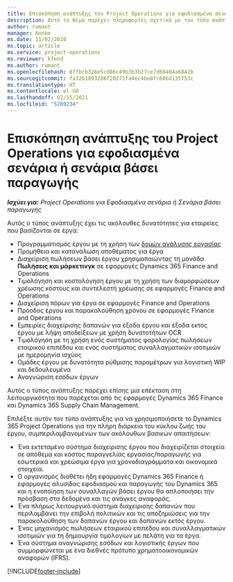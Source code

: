 ```yaml
---
title: Επισκόπηση ανάπτυξης του Project Operations για εφοδιασμένα σενάρια ή σενάρια βάσει παραγωγής
description: Αυτό το θέμα παρέχει πληροφορίες σχετικά με τον τύπο ανάπτυξης, το Project Operations για εφοδιασμένα σενάρια ή σενάρια βάσει παραγωγής.
author: rumant
manager: Annbe
ms.date: 11/02/2020
ms.topic: article
ms.service: project-operations
ms.reviewer: kfend
ms.author: rumant
ms.openlocfilehash: 8ffbcb326e5cd86c49b3b3b27ce7d68404a6842b
ms.sourcegitcommit: fa32b1893286f20271fa4ec4be8fc68bd135f53c
ms.translationtype: HT
ms.contentlocale: el-GR
ms.lasthandoff: 02/15/2021
ms.locfileid: "5289234"
---
```

# <a name="project-operations-for-stockedproduction-based-scenarios-deployment-overview"></a>Επισκόπηση ανάπτυξης του Project Operations για εφοδιασμένα σενάρια ή σενάρια βάσει παραγωγής

_**Ισχύει για:** Project Operations για Εφοδιασμένα σενάρια ή Σενάρια βάσει παραγωγής_


Αυτός ο τύπος ανάπτυξης έχει τις ακόλουθες δυνατότητες για εταιρείες που βασίζονται σε έργα:

- Προγραμματισμός έργου με τη χρήση των [δομών ανάλυσης εργασίας](work-breakdown-structures.md)
- Προμήθεια και κατανάλωση αποθέματος για έργα
- Διαχείριση πωλήσεων βάσει έργου χρησιμοποιώντας τη μονάδα **Πωλήσεις και μάρκετινγκ** σε εφαρμογές Dynamics 365 Finance and Operations
- Τιμολόγηση και κοστολόγηση έργου με τη χρήση των διαμορφώσεων χρέωσης κόστους και συντελεστή χρέωσης σε εφαρμογές Finance and Operations
- Διαχείριση πόρων για έργα σε εφαρμογές Finance and Operations
- Πρόοδος έργου και παρακολούθηση χρόνου σε εφαρμογές Finance and Operations
- Εμπειρίες διαχείρισης δαπανών για έξοδα έργου και έξοδα εκτός έργου με λήψη αποδείξεων με χρήση δυνατοτήτων OCR
- Τιμολόγηση με τη χρήση ενός συστήματος φορολογίας πωλήσεων εταιρικού επιπέδου και ενός συστήματος συναλλαγματικών ισοτιμιών με ημερομηνία ισχύος
- Ομάδες έργου με δυνατότητα ρύθμισης παραμέτρων για λογιστική WIP και δεδουλευμένα
- Αναγνώριση εσόδων έργων

Αυτός ο τύπος ανάπτυξης παρέχει επίσης μια επέκταση στη λειτουργικότητα που παρέχεται από τις εφαρμογές Dynamics 365 Finance και Dynamics 365 Supply Chain Management.

Επιλέξτε αυτόν τον τύπο ανάπτυξης για να χρησιμοποιήσετε το Dynamics 365 Project Operations για την πλήρη διάρκεια του κύκλου ζωής του έργου, συμπεριλαμβανομένων των ακόλουθων βασικών απαιτήσεων:

- Ένα εκτεταμένο σύστημα διαχείρισης έργου που διαχειρίζεται στοιχεία σε απόθεμα και κόστος παραγγελίας εργασίας/παραγωγής για εσωτερικά και χρεώσιμα έργα για χρονοδιαγράμματα και οικονομικά στοιχεία.
- Ο οργανισμός διαθέτει ήδη εφαρμογές Dynamics 365 Finance ή εφαρμογές αλυσίδας εφοδιασμού και παραγωγής του Dynamics 365 και η ενοποίηση των συναλλαγών βάσει έργου θα απλοποιήσει την πρόσβαση στα δεδομένα και τις ανάγκες αναφοράς.
- Ένα πλήρως λειτουργικό σύστημα διαχείρισης δαπανών που περιλαμβάνει την επιβολή πολιτικών και τις αποζημιώσεις για την παρακολούθηση των δαπανών έργου και δαπανών εκτός έργου.
- Ένας μηχανισμός πωλήσεων εταιρικού επιπέδου και συναλλαγματικών ισοτιμιών για τη δημιουργία τιμολογίων με πελάτη για τα έργα.
- Ένα σύστημα αναγνώρισης εσόδων και λογιστικής έργων που συμμορφώνεται με ένα διεθνές πρότυπο χρηματοοικονομικών αναφορών (IFRS).



[!INCLUDE[footer-include](../includes/footer-banner.md)]